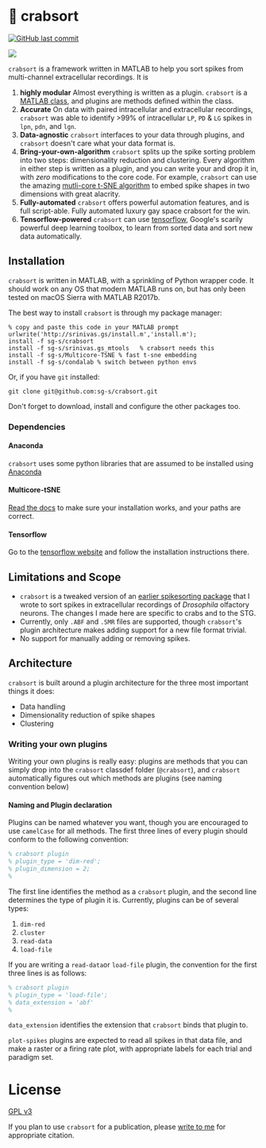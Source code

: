 # 🦀 crabsort

[![GitHub last commit](https://img.shields.io/github/last-commit/sg-s/crabsort.svg)]()

![](https://user-images.githubusercontent.com/6005346/35454557-80c6ac9c-029c-11e8-881b-246e0d992307.gif)

`crabsort` is a framework written in MATLAB to help you sort spikes from multi-channel extracellular recordings. It is 

1. **highly modular** Almost everything is written as a plugin. `crabsort` is a [MATLAB class](https://www.mathworks.com/help/matlab/matlab_oop/classes-in-the-matlab-language.html), and plugins are methods defined within the class. 
2. **Accurate** On data with paired intracellular and extracellular recordings, `crabsort` was able to identify >99% of intracellular `LP`, `PD` & `LG` spikes in `lpn`, `pdn`, and `lgn`. 
3. **Data-agnostic** `crabsort` interfaces to your data through plugins, and `crabsort` doesn't care what your data format is.
4. **Bring-your-own-algorithm** `crabsort` splits up the spike sorting problem into two steps: dimensionality reduction and clustering. Every algorithm in either step is written as a plugin, and you can write your and drop it in, with *zero* modifications to the core code. For example, `crabsort` can use the amazing [mutli-core t-SNE algorithm](https://github.com/DmitryUlyanov/Multicore-TSNE) to embed spike shapes in two dimensions with great alacrity. 
5. **Fully-automated** `crabsort` offers powerful automation features, and is full script-able. Fully automated luxury gay space crabsort for the win.
6. **Tensorflow-powered** `crabsort` can use [tensorflow](https://www.tensorflow.org/), Google's scarily powerful deep learning toolbox, to learn from sorted data and sort new data automatically. 

## Installation

`crabsort` is written in MATLAB, with a sprinkling of Python wrapper code. It should work on any OS that modern MATLAB runs on, but has only been tested on macOS Sierra with MATLAB R2017b. 

The best way to install `crabsort` is through my package manager: 

```
% copy and paste this code in your MATLAB prompt
urlwrite('http://srinivas.gs/install.m','install.m'); 
install -f sg-s/crabsort
install -f sg-s/srinivas.gs_mtools   % crabsort needs this 
install -f sg-s/Multicore-TSNE % fast t-sne embedding 
install -f sg-s/condalab % switch between python envs
```

Or, if you have `git` installed:

````
git clone git@github.com:sg-s/crabsort.git
````

Don't forget to download, install and configure the other packages too. 

### Dependencies 

#### Anaconda 

`crabsort` uses some python libraries that are assumed to be installed using [Anaconda](https://www.anaconda.com/)

#### Multicore-tSNE

[Read the docs](https://github.com/sg-s/Multicore-TSNE) to make sure your installation works, and your paths are correct. 

#### Tensorflow

Go to the [tensorflow website](https://www.tensorflow.org/) and follow the installation instructions there. 

## Limitations and Scope

* `crabsort` is a tweaked version of an [earlier spikesorting package](https://github.com/sg-s/spikesort) that I wrote to sort spikes in extracellular recordings of *Drosophila* olfactory neurons. The changes I made here are specific to crabs and to the STG. 
* Currently, only `.ABF` and `.SMR` files are supported, though `crabsort`'s plugin architecture makes adding support for a new file format trivial. 
* No support for manually adding or removing spikes. 

## Architecture


`crabsort` is built around a plugin architecture for the three most important things it does: 

* Data handling
* Dimensionality reduction of spike shapes
* Clustering 

### Writing your own plugins

Writing your own plugins is really easy: plugins are methods that you can simply drop into the `crabsort` classdef folder (`@crabsort`), and `crabsort` automatically figures out which methods are plugins (see naming convention below)

#### Naming and Plugin declaration
Plugins can be named whatever you want, though you are encouraged to use `camelCase` for all methods. The first three lines of every plugin should conform to the following convention:

```matlab
% crabsort plugin
% plugin_type = 'dim-red';
% plugin_dimension = 2; 
% 

```

The first line identifies the method as a `crabsort` plugin, and the second line determines the type of plugin it is. Currently, plugins can be of several types:

1. `dim-red`
2. `cluster`
3. `read-data`
4. `load-file`

If you are writing a `read-data`or `load-file` plugin, the convention for the first three lines is as follows:

```matlab
% crabsort plugin
% plugin_type = 'load-file';
% data_extension = 'abf'
% 
```

`data_extension` identifies the extension that `crabsort` binds that plugin to. 


`plot-spikes` plugins are expected to read all spikes in that data file, and make a raster or a firing rate plot, with appropriate labels for each trial and paradigm set. 

# License 

[GPL v3](http://gplv3.fsf.org/)

If you plan to use `crabsort` for a publication, please [write to me](http://srinivas.gs/#contact) for appropriate citation. 
